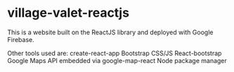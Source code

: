 # village-valet-reactjs

This is a website built on the ReactJS library and deployed with Google Firebase. 

Other tools used are: 
create-react-app
Bootstrap CSS/JS
React-bootstrap
Google Maps API embedded via google-map-react
Node package manager
